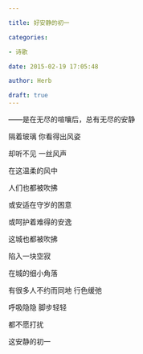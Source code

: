 ```yaml
---

title: 好安静的初一

categories:

- 诗歌

date: 2015-02-19 17:05:48

author: Herb

draft: true
---
```


——是在无尽的喧嚷后，总有无尽的安静

隔着玻璃 你看得出风姿

却听不见 一丝风声

在这温柔的风中

人们也都被吹拂

或安适在守岁的困意

或呵护着难得的安逸

这城也都被吹拂

陷入一块空寂

在城的细小角落

有很多人不约而同地 行色缓弛

呼吸隐隐 脚步轻轻

都不愿打扰

这安静的初一
